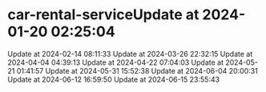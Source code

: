 # car-rental-serviceUpdate at 2024-01-20 02:25:04
Update at 2024-02-14 08:11:33
Update at 2024-03-26 22:32:15
Update at 2024-04-04 04:39:13
Update at 2024-04-22 07:04:03
Update at 2024-05-21 01:41:57
Update at 2024-05-31 15:52:38
Update at 2024-06-04 20:00:31
Update at 2024-06-12 16:59:50
Update at 2024-06-15 23:55:43
